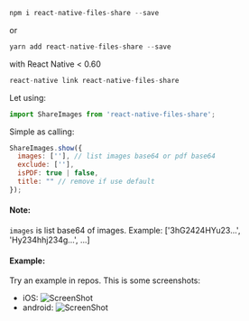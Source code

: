 ```js
npm i react-native-files-share --save
```
or
```js
yarn add react-native-files-share --save
```
with React Native < 0.60
```js
react-native link react-native-files-share
```
Let using:
```js
import ShareImages from 'react-native-files-share';
```

Simple as calling:
```js
ShareImages.show({
  images: [''], // list images base64 or pdf base64
  exclude: [''],
  isPDF: true | false,
  title: "" // remove if use default 
});
```
#### Note:
`images` is list base64 of images. Example: ['3hG2424HYu23...', 'Hy234hhj234g...', ...]
#### Example:
Try an example in repos.
This is some screenshots:
* iOS:
![ScreenShot](https://raw.githubusercontent.com/codebetterme/react-native-share/master/example/ios_share.png)
* android:
![ScreenShot](https://raw.githubusercontent.com/codebetterme/react-native-share/master/example/android_share.png)
